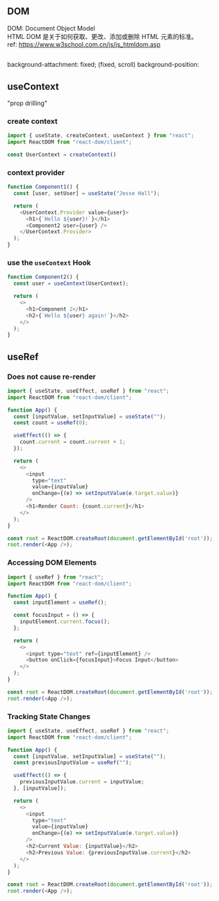## DOM
DOM: Document Object Model  
HTML DOM 是关于如何获取、更改、添加或删除 HTML 元素的标准。  
ref: https://www.w3school.com.cn/js/js_htmldom.asp  


##
background-attachment: fixed; (fixed, scroll)
background-position: 

## useContext
"prop drilling"

### create context
```js
import { useState, createContext, useContext } from "react";
import ReactDOM from "react-dom/client";

const UserContext = createContext()
```

### context provider
```js
function Component1() {
  const [user, setUser] = useState("Jesse Hall");

  return (
    <UserContext.Provider value={user}>
      <h1>{`Hello ${user}!`}</h1>
      <Component2 user={user} />
    </UserContext.Provider>
  );
}
```

### use the ```useContext``` Hook
```js
function Component2() {
  const user = useContext(UserContext);

  return (
    <>
      <h1>Component 2</h1>
      <h2>{`Hello ${user} again!`}</h2>
    </>
  );
}
```

## useRef

### Does not cause re-render
```js
import { useState, useEffect, useRef } from "react";
import ReactDOM from "react-dom/client";

function App() {
  const [inputValue, setInputValue] = useState("");
  const count = useRef(0);

  useEffect(() => {
    count.current = count.current + 1;
  });

  return (
    <>
      <input
        type="text"
        value={inputValue}
        onChange={(e) => setInputValue(e.target.value)}
      />
      <h1>Render Count: {count.current}</h1>
    </>
  );
}

const root = ReactDOM.createRoot(document.getElementById('root'));
root.render(<App />);
```

### Accessing DOM Elements
```js
import { useRef } from "react";
import ReactDOM from "react-dom/client";

function App() {
  const inputElement = useRef();

  const focusInput = () => {
    inputElement.current.focus();
  };

  return (
    <>
      <input type="text" ref={inputElement} />
      <button onClick={focusInput}>Focus Input</button>
    </>
  );
}

const root = ReactDOM.createRoot(document.getElementById('root'));
root.render(<App />);
```

### Tracking State Changes
```js
import { useState, useEffect, useRef } from "react";
import ReactDOM from "react-dom/client";

function App() {
  const [inputValue, setInputValue] = useState("");
  const previousInputValue = useRef("");

  useEffect(() => {
    previousInputValue.current = inputValue;
  }, [inputValue]);

  return (
    <>
      <input
        type="text"
        value={inputValue}
        onChange={(e) => setInputValue(e.target.value)}
      />
      <h2>Current Value: {inputValue}</h2>
      <h2>Previous Value: {previousInputValue.current}</h2>
    </>
  );
}

const root = ReactDOM.createRoot(document.getElementById('root'));
root.render(<App />);
```

